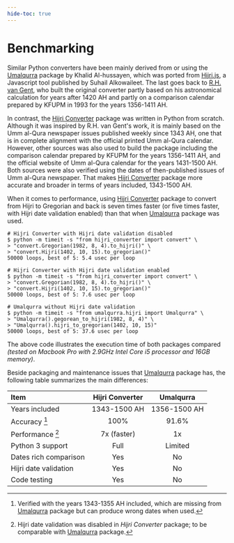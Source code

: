 ```yaml
---
hide-toc: true
---
```


# Benchmarking

Similar Python converters have been mainly derived from or using the
[Umalqurra] package by Khalid Al-hussayen, which was ported from [Hijri.js],
a Javascript tool published by Suhail Alkowaileet. The last goes back to
[R.H. van Gent], who built the original converter partly based on his
astronomical calculation for years after 1420 AH and partly on a comparison
calendar prepared by KFUPM in 1993 for the years 1356-1411 AH.

In contrast, the [Hijri Converter] package was written in Python from scratch.
Although it was inspired by R.H. van Gent's work, it is mainly based on the
Umm al-Qura newspaper issues published weekly since 1343 AH, one that is in
complete alignment with the official printed Umm al-Qura calendar. However,
other sources was also used to build the package including the comparison
calendar prepared by KFUPM for the years 1356-1411 AH, and the official website
of Umm al-Qura calendar for the years 1431-1500 AH. Both sources were also
verified using the dates of then-published issues of Umm al-Qura newspaper.
That makes [Hijri Converter] package more accurate and broader in terms of
years included, 1343-1500 AH.

When it comes to performance, using [Hijri Converter] package to convert from
Hijri to Gregorian and back is seven times faster (or five times faster, with
Hijri date validation enabled) than that when [Umalqurra] package was used.

```shell
# Hijri Converter with Hijri date validation disabled
$ python -m timeit -s "from hijri_converter import convert" \
> "convert.Gregorian(1982, 8, 4).to_hijri()" \
> "convert.Hijri(1402, 10, 15).to_gregorian()"
50000 loops, best of 5: 5.4 usec per loop

# Hijri Converter with Hijri date validation enabled
$ python -m timeit -s "from hijri_converter import convert" \
> "convert.Gregorian(1982, 8, 4).to_hijri()" \
> "convert.Hijri(1402, 10, 15).to_gregorian()"
50000 loops, best of 5: 7.6 usec per loop

# Umalqurra without Hijri date validation
$ python -m timeit -s "from umalqurra.hijri import Umalqurra" \
> "Umalqurra().gegorean_to_hijri(1982, 8, 4)" \
> "Umalqurra().hijri_to_gregorian(1402, 10, 15)"
50000 loops, best of 5: 37.6 usec per loop
```

The above code illustrates the execution time of both packages compared
*(tested on Macbook Pro with 2.9GHz Intel Core i5 processor and 16GB memory)*.

Beside packaging and maintenance issues that [Umalqurra] package
has, the following table summarizes the main differences:

| Item                  | Hijri Converter | Umalqurra     |
| :--------------------- | :-------------: | :-----------: |
| Years included        | 1343-1500 AH    | 1356-1500 AH  |
| Accuracy [^1]         | 100%            | 91.6%         |
| Performance [^2]      | 7x (faster)     | 1x            |
| Python 3 support      | Full            | Limited       |
| Dates rich comparison | Yes             | No            |
| Hijri date validation | Yes             | No            |
| Code testing          | Yes             | No            |


[^1]: Verified with the years 1343-1355 AH included, which are missing from 
[Umalqurra] package but can produce wrong dates when used.

[^2]: Hijri date validation was disabled in *Hijri Converter* package;
to be comparable with [Umalqurra] package.

[Hijri Converter]: https://pypi.org/project/hijri-converter/
[Umalqurra]: https://pypi.org/project/umalqurra/
[Hijri.js]: https://github.com/xsoh/Hijri.js
[R.H. van Gent]: http://www.staff.science.uu.nl/~gent0113/islam/ummalqura.htm
